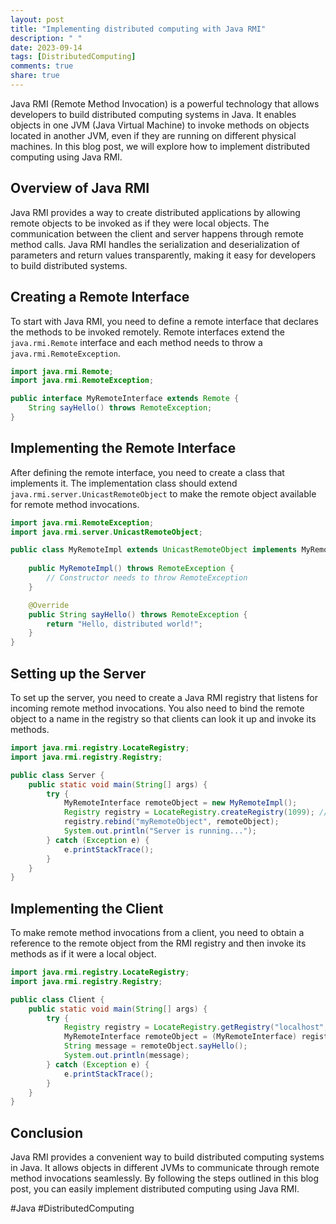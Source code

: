 ```yaml
---
layout: post
title: "Implementing distributed computing with Java RMI"
description: " "
date: 2023-09-14
tags: [DistributedComputing]
comments: true
share: true
---
```


Java RMI (Remote Method Invocation) is a powerful technology that allows developers to build distributed computing systems in Java. It enables objects in one JVM (Java Virtual Machine) to invoke methods on objects located in another JVM, even if they are running on different physical machines. In this blog post, we will explore how to implement distributed computing using Java RMI.

## Overview of Java RMI

Java RMI provides a way to create distributed applications by allowing remote objects to be invoked as if they were local objects. The communication between the client and server happens through remote method calls. Java RMI handles the serialization and deserialization of parameters and return values transparently, making it easy for developers to build distributed systems.

## Creating a Remote Interface

To start with Java RMI, you need to define a remote interface that declares the methods to be invoked remotely. Remote interfaces extend the `java.rmi.Remote` interface and each method needs to throw a `java.rmi.RemoteException`.

```java
import java.rmi.Remote;
import java.rmi.RemoteException;

public interface MyRemoteInterface extends Remote {
    String sayHello() throws RemoteException;
}
```

## Implementing the Remote Interface

After defining the remote interface, you need to create a class that implements it. The implementation class should extend `java.rmi.server.UnicastRemoteObject` to make the remote object available for remote method invocations.

```java
import java.rmi.RemoteException;
import java.rmi.server.UnicastRemoteObject;

public class MyRemoteImpl extends UnicastRemoteObject implements MyRemoteInterface {
    
    public MyRemoteImpl() throws RemoteException {
        // Constructor needs to throw RemoteException
    }

    @Override
    public String sayHello() throws RemoteException {
        return "Hello, distributed world!";
    }
}
```

## Setting up the Server

To set up the server, you need to create a Java RMI registry that listens for incoming remote method invocations. You also need to bind the remote object to a name in the registry so that clients can look it up and invoke its methods.

```java
import java.rmi.registry.LocateRegistry;
import java.rmi.registry.Registry;

public class Server {
    public static void main(String[] args) {
        try {
            MyRemoteInterface remoteObject = new MyRemoteImpl();
            Registry registry = LocateRegistry.createRegistry(1099); // Default port is 1099
            registry.rebind("myRemoteObject", remoteObject);
            System.out.println("Server is running...");
        } catch (Exception e) {
            e.printStackTrace();
        }
    }
}
```

## Implementing the Client

To make remote method invocations from a client, you need to obtain a reference to the remote object from the RMI registry and then invoke its methods as if it were a local object.

```java
import java.rmi.registry.LocateRegistry;
import java.rmi.registry.Registry;

public class Client {
    public static void main(String[] args) {
        try {
            Registry registry = LocateRegistry.getRegistry("localhost", 1099); // Connect to the registry
            MyRemoteInterface remoteObject = (MyRemoteInterface) registry.lookup("myRemoteObject");
            String message = remoteObject.sayHello();
            System.out.println(message);
        } catch (Exception e) {
            e.printStackTrace();
        }
    }
}
```

## Conclusion

Java RMI provides a convenient way to build distributed computing systems in Java. It allows objects in different JVMs to communicate through remote method invocations seamlessly. By following the steps outlined in this blog post, you can easily implement distributed computing using Java RMI.

\#Java #DistributedComputing